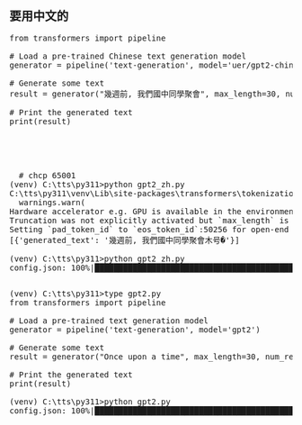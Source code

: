 ## 要用中文的 
<pre>
from transformers import pipeline

# Load a pre-trained Chinese text generation model
generator = pipeline('text-generation', model='uer/gpt2-chinese-cluecorpussmall')

# Generate some text
result = generator("幾週前, 我們國中同學聚會", max_length=30, num_return_sequences=1)

# Print the generated text
print(result)




  
  # chcp 65001
(venv) C:\tts\py311>python gpt2_zh.py
C:\tts\py311\venv\Lib\site-packages\transformers\tokenization_utils_base.py:1601: FutureWarning: `clean_up_tokenization_spaces` was not set. It will be set to `True` by default. This behavior will be depracted in transformers v4.45, and will be then set to `False` by default. For more details check this issue: https://github.com/huggingface/transformers/issues/31884
  warnings.warn(
Hardware accelerator e.g. GPU is available in the environment, but no `device` argument is passed to the `Pipeline` object. Model will be on CPU.
Truncation was not explicitly activated but `max_length` is provided a specific value, please use `truncation=True` to explicitly truncate examples to max length. Defaulting to 'longest_first' truncation strategy. If you encode pairs of sequences (GLUE-style) with the tokenizer you can select this strategy more precisely by providing a specific strategy to `truncation`.
Setting `pad_token_id` to `eos_token_id`:50256 for open-end generation.
[{'generated_text': '幾週前, 我們國中同學聚會木号�'}]

(venv) C:\tts\py311>python gpt2_zh.py
config.json: 100%|██████████████████████████████████████████████████████████████████████████████████████████████████████████| 577/577 [00:00<?, ?B/s]
pytorch_model.bin: 100%|██████████████████████████████████████████████████████████████████████████████████████████| 421M/421M [00:20<00:00, 20.9MB/s]
tokenizer_config.json: 100%|████████████████████████████████████████████████████████████████████████████████████████████████| 217/217 [00:00<?, ?B/s]
vocab.txt: 100%|███████████████████████████████████████████████████████████████████████████████████████████████████| 110k/110k [00:00<00:00, 650kB/s]
special_tokens_map.json: 100%|██████████████████████████████████████████████████████████████████████████████████████████████| 112/112 [00:00<?, ?B/s]
C:\tts\py311\venv\Lib\site-packages\transformers\tokenization_utils_base.py:1601: FutureWarning: `clean_up_tokenization_spaces` was not set. It will be set to `True` by default. This behavior will be depracted in transformers v4.45, and will be then set to `False` by default. For more details check this issue: https://github.com/huggingface/transformers/issues/31884
  warnings.warn(
Hardware accelerator e.g. GPU is available in the environment, but no `device` argument is passed to the `Pipeline` object. Model will be on CPU.
Truncation was not explicitly activated but `max_length` is provided a specific value, please use `truncation=True` to explicitly truncate examples to max length. Defaulting to 'longest_first' truncation strategy. If you encode pairs of sequences (GLUE-style) with the tokenizer you can select this strategy more precisely by providing a specific strategy to `truncation`.
[{'generated_text': '幾週前, 我們國中同學聚會 飯 後 聚 會 都 在 樓 上 的 麥 悅 ， 他 說 到 這'}]
</pre>



<pre>
(venv) C:\tts\py311>type gpt2.py
from transformers import pipeline

# Load a pre-trained text generation model
generator = pipeline('text-generation', model='gpt2')

# Generate some text
result = generator("Once upon a time", max_length=30, num_return_sequences=1)

# Print the generated text
print(result)

(venv) C:\tts\py311>python gpt2.py
config.json: 100%|██████████████████████████████████████████████████████████████████████████████████████████████████████████| 665/665 [00:00<?, ?B/s]
model.safetensors: 100%|██████████████████████████████████████████████████████████████████████████████████████████| 548M/548M [00:08<00:00, 65.1MB/s]
generation_config.json: 100%|███████████████████████████████████████████████████████████████████████████████████████████████| 124/124 [00:00<?, ?B/s]
tokenizer_config.json: 100%|██████████████████████████████████████████████████████████████████████████████████████████████| 26.0/26.0 [00:00<?, ?B/s]
vocab.json: 100%|███████████████████████████████████████████████████████████████████████████████████████████████| 1.04M/1.04M [00:00<00:00, 1.53MB/s]
merges.txt: 100%|██████████████████████████████████████████████████████████████████████████████████████████████████| 456k/456k [00:00<00:00, 896kB/s]
tokenizer.json: 100%|███████████████████████████████████████████████████████████████████████████████████████████| 1.36M/1.36M [00:00<00:00, 1.55MB/s]
C:\tts\py311\venv\Lib\site-packages\transformers\tokenization_utils_base.py:1601: FutureWarning: `clean_up_tokenization_spaces` was not set. It will be set to `True` by default. This behavior will be depracted in transformers v4.45, and will be then set to `False` by default. For more details check this issue: https://github.com/huggingface/transformers/issues/31884
  warnings.warn(
Hardware accelerator e.g. GPU is available in the environment, but no `device` argument is passed to the `Pipeline` object. Model will be on CPU.
Truncation was not explicitly activated but `max_length` is provided a specific value, please use `truncation=True` to explicitly truncate examples to max length. Defaulting to 'longest_first' truncation strategy. If you encode pairs of sequences (GLUE-style) with the tokenizer you can select this strategy more precisely by providing a specific strategy to `truncation`.
Setting `pad_token_id` to `eos_token_id`:50256 for open-end generation.
[{'generated_text': 'Once upon a time, the last thing the great city had was a bad time. It had failed once in a lifetime and was only recently that someone'}]

(venv) C:\tts\py311>
  
</pre>
